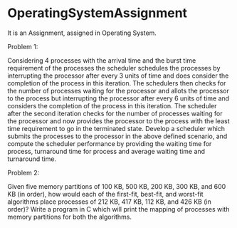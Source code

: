 # OperatingSystemAssignment
It is an Assignment, assigned in Operating System.

Problem 1:

Considering 4 processes with the arrival time and the burst time requirement of the processes the scheduler schedules the processes by interrupting the processor after every 3 units of time and does consider the completion of the process in this iteration. The schedulers then checks for the number of processes waiting for the processor and allots the processor to the process but interrupting the processor after every 6 units of time and considers the completion of the process in this iteration. The scheduler after the second iteration checks for the number of processes waiting for the processor and now provides the processor to the process with the least time requirement to go in the terminated state.
Develop a scheduler which submits the processes to the processor in the above defined scenario, and compute the scheduler performance by providing the waiting time for process, turnaround time for process and average waiting time and turnaround time. 



Problem 2:

Given five memory partitions of 100 KB, 500 KB, 200 KB, 300 KB, and 600 KB (in order), how would each of the first-fit, best-fit, and worst-fit algorithms place processes of 212 KB, 417 KB, 112 KB, and 426 KB (in order)? Write a program in C which will print the mapping of processes with memory partitions for both the algorithms.
